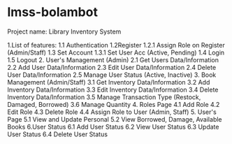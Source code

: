 # lmss-bolambot

Project name: Library Inventory System

1.List of features:
1.1 Authentication
1.2Register
1.2.1 Assign Role on Register (Admin/Staff)
1.3 Set Account
1.3.1 Set User Acc (Active, Pending)
1.4 Login
1.5 Logout
2. User's Management (Admin)
2.1 Get Users Data/Information
2.2 Add User Data/Information
2.3 Edit User Data/Information
2.4 Delete User Data/Information
2.5 Manage User Status (Active, Inactive)
3. Book Management (Admin/Staff)
3.1 Get Inventory Data/Information
3.2 Add Inventory Data/Information
3.3 Edit Inventory Data/Information
3.4 Delete Inventory Data/Information
3.5 Manage Transaction Type (Restock, Damaged, Borrowed)
3.6 Manage Quantity
4. Roles Page
4.1 Add Role
4.2 Edit Role
4.3 Delete Role
4.4 Assign Role to User (Admin, Staff)
5. User's Page
5.1 View and Update Personal
5.2 View Borrowed, Damage, Available Books
6.User Status
6.1 Add User Status
6.2 View User Status
6.3 Update User Status
6.4 Delete User Status
